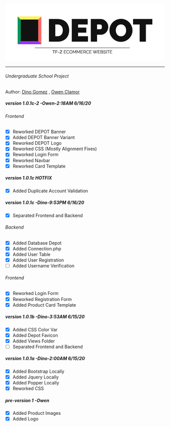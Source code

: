 <p align="center"><img src="frontend/img/depot-banner-2.png"></p>

***
###### Undergraduate School Project
Author:
[Dino Gomez](https://github.com/dinogomez) ,
[Owen Clamor](https://github.com/owenclamor)
##### version 1.0.1c-2 -Owen-2:18AM 6/16/20
###### Frontend
  - [x] Reworked DEPOT Banner
  - [x] Added DEPOT Banner Variant
  - [x] Reworked DEPOT Logo
  - [x] Reworked CSS (Mostly Alignment Fixes)
  - [x] Reworked Login Form
  - [x] Reworked Navbar
  - [x] Reworked Card Template
##### version 1.0.1c HOTFIX
- [x] Added Duplicate Account Validation
##### version 1.0.1c -Dino-9:53PM 6/16/20
- [x] Separated Frontend and Backend
###### Backend
  - [x] Added Database Depot
  - [x] Added Connection.php
  - [x] Added User Table
  - [x] Added User Registration
  - [ ] Added Username Verification
###### Frontend
  - [x] Reworked Login Form
  - [x] Reworked Registration Form
  - [x] Added Product Card Template
##### version 1.0.1b -Dino-3:53AM 6/15/20
  - [x] Added CSS Color Var
  - [x] Added Depot Favicon
  - [x] Added Views Folder
  - [ ] Separated Frontend and Backend
##### version 1.0.1a -Dino-2:00AM 6/15/20
- [x] Added Bootstrap Locally
- [x] Added Jquery Locally
- [x] Added Popper Locally
- [x] Reworked CSS

##### pre-version 1 -Owen
- [x] Added Product Images
- [x] Added Logo

